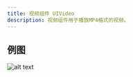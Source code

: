 ```yaml
---
title: 视频组件 UIVideo
description: 视频组件用于播放MP4格式的视频。
---
```


## 例图

![alt text](https://assbak.gcw.wiki/gcw/image/zh_hans/getting-started/13.interface/22.uivideo/image.png)

<!-- ## 参考-API

- API-单机版-视频组件:UIVideo
- API-网络版-视频组件:UIVide -->
